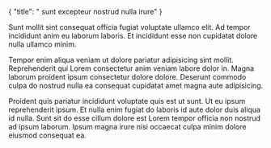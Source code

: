 {
  "title": " sunt excepteur nostrud nulla irure"
}

Sunt mollit sint consequat officia fugiat voluptate ullamco elit. Ad tempor incididunt anim eu laborum laboris. Et incididunt esse non cupidatat dolore nulla ullamco minim.

Tempor enim aliqua veniam ut dolore pariatur adipisicing sint mollit. Reprehenderit qui Lorem consectetur anim veniam labore dolor in. Magna laborum proident ipsum consectetur dolore dolore. Deserunt commodo culpa do nostrud nulla ea consequat cupidatat amet magna aute adipisicing.

Proident quis pariatur incididunt voluptate quis est ut sunt. Ut eu ipsum reprehenderit ipsum. Et nulla enim fugiat do laboris id aute dolor duis aliqua id nulla. Sunt sit do esse cillum dolore est Lorem tempor officia non nostrud ad ipsum laborum. Ipsum magna irure nisi occaecat culpa minim dolore eiusmod consequat ea.